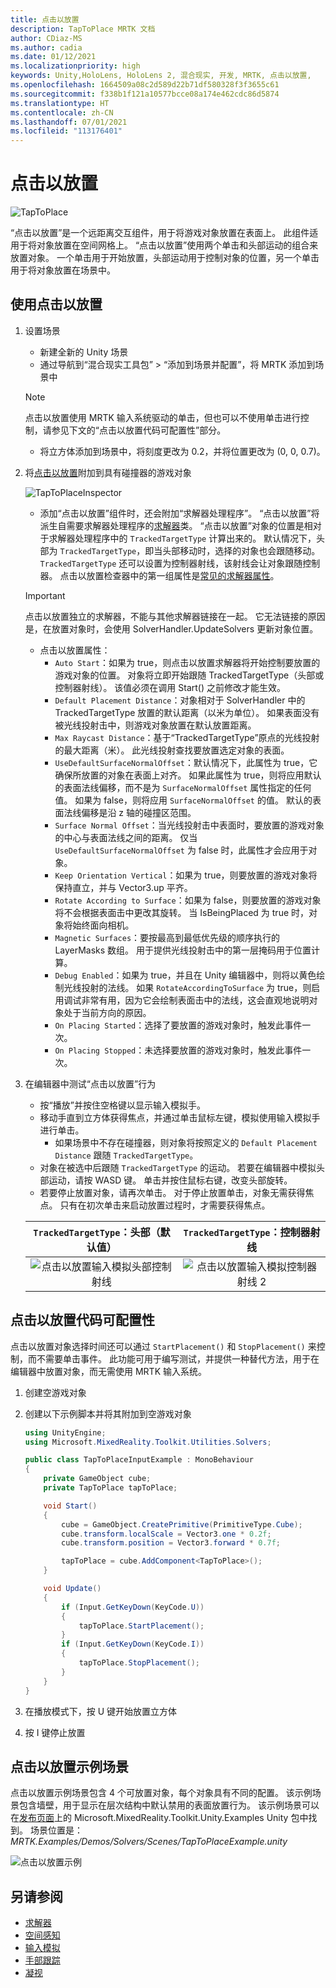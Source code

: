```yaml
---
title: 点击以放置
description: TapToPlace MRTK 文档
author: CDiaz-MS
ms.author: cadia
ms.date: 01/12/2021
ms.localizationpriority: high
keywords: Unity,HoloLens, HoloLens 2, 混合现实, 开发, MRTK, 点击以放置,
ms.openlocfilehash: 1664509a08c2d589d22b71df580328f3f3655c61
ms.sourcegitcommit: f338b1f121a10577bcce08a174e462cdc86d5874
ms.translationtype: HT
ms.contentlocale: zh-CN
ms.lasthandoff: 07/01/2021
ms.locfileid: "113176401"
---
```

# <a name="tap-to-place"></a>点击以放置

![TapToPlace](../../images/solver/tap-to-place/TapToPlaceIntroGif.gif)

“点击以放置”是一个远距离交互组件，用于将游戏对象放置在表面上。 此组件适用于将对象放置在空间网格上。 “点击以放置”使用两个单击和头部运动的组合来放置对象。 一个单击用于开始放置，头部运动用于控制对象的位置，另一个单击用于将对象放置在场景中。

## <a name="using-tap-to-place"></a>使用点击以放置

1. 设置场景
    - 新建全新的 Unity 场景
    - 通过导航到“混合现实工具包” > “添加到场景并配置”，将 MRTK 添加到场景中
    > [!NOTE]
    > 点击以放置使用 MRTK 输入系统驱动的单击，但也可以不使用单击进行控制，请参见下文的“点击以放置代码可配置性”部分。
    - 将立方体添加到场景中，将刻度更改为 0.2，并将位置更改为 (0, 0, 0.7)。
1. 将[点击以放置](xref:Microsoft.MixedReality.Toolkit.Utilities.Solvers.TapToPlace)附加到具有碰撞器的游戏对象

    ![TapToPlaceInspector](../../images/solver/tap-to-place/TapToPlaceInspector2.png)

    - 添加“点击以放置”组件时，还会附加“求解器处理程序”。 “点击以放置”将派生自需要求解器处理程序的[求解器](solver.md)类。 “点击以放置”对象的位置是相对于求解器处理程序中的 `TrackedTargetType` 计算出来的。 默认情况下，头部为 `TrackedTargetType`，即当头部移动时，选择的对象也会跟随移动。  `TrackedTargetType` 还可以设置为控制器射线，该射线会让对象跟随控制器。 点击以放置检查器中的第一组属性是[常见的求解器属性](solver.md#common-solver-properties)。  
    > [!IMPORTANT]
    > 点击以放置独立的求解器，不能与其他求解器链接在一起。 它无法链接的原因是，在放置对象时，会使用 SolverHandler.UpdateSolvers 更新对象位置。
    - 点击以放置属性：
        - `Auto Start`：如果为 true，则点击以放置求解器将开始控制要放置的游戏对象的位置。 对象将立即开始跟随 TrackedTargetType（头部或控制器射线）。 该值必须在调用 Start() 之前修改才能生效。
        - `Default Placement Distance`：对象相对于 SolverHandler 中的 TrackedTargetType 放置的默认距离（以米为单位）。 如果表面没有被光线投射击中，则游戏对象放置在默认放置距离。
        - `Max Raycast Distance`：基于“TrackedTargetType”原点的光线投射的最大距离（米）。 此光线投射查找要放置选定对象的表面。
        - `UseDefaultSurfaceNormalOffset`：默认情况下，此属性为 true，它确保所放置的对象在表面上对齐。 如果此属性为 true，则将应用默认的表面法线偏移，而不是为 `SurfaceNormalOffset` 属性指定的任何值。 如果为 false，则将应用 `SurfaceNormalOffset` 的值。 默认的表面法线偏移是沿 z 轴的碰撞区范围。
        - `Surface Normal Offset`：当光线投射击中表面时，要放置的游戏对象的中心与表面法线之间的距离。 仅当 `UseDefaultSurfaceNormalOffset` 为 false 时，此属性才会应用于对象。
        - `Keep Orientation Vertical`：如果为 true，则要放置的游戏对象将保持直立，并与 Vector3.up 平齐。
        - `Rotate According to Surface`：如果为 false，则要放置的游戏对象将不会根据表面击中更改其旋转。  当 IsBeingPlaced 为 true 时，对象将始终面向相机。
        - `Magnetic Surfaces`：要按最高到最低优先级的顺序执行的 LayerMasks 数组。 用于提供光线投射击中的第一层掩码用于位置计算。
        - `Debug Enabled`：如果为 true，并且在 Unity 编辑器中，则将以黄色绘制光线投射的法线。 如果 `RotateAccordingToSurface` 为 true，则启用调试非常有用，因为它会绘制表面击中的法线，这会直观地说明对象处于当前方向的原因。
        - `On Placing Started`：选择了要放置的游戏对象时，触发此事件一次。
        - `On Placing Stopped`：未选择要放置的游戏对象时，触发此事件一次。

1. 在编辑器中测试“点击以放置”行为
    - 按“播放”并按住空格键以显示输入模拟手。
    - 移动手直到立方体获得焦点，并通过单击鼠标左键，模拟使用输入模拟手进行单击。
        - 如果场景中不存在碰撞器，则对象将按照定义的 `Default Placement Distance` 跟随 `TrackedTargetType`。
    - 对象在被选中后跟随 `TrackedTargetType` 的运动。 若要在编辑器中模拟头部运动，请按 WASD 键。 单击并按住鼠标右键，改变头部旋转。
    - 若要停止放置对象，请再次单击。  对于停止放置单击，对象无需获得焦点。 只有在初次单击来启动放置过程时，才需要获得焦点。

    `TrackedTargetType`：头部（默认值） |  `TrackedTargetType`：控制器射线
    :-------------------------:|:-------------------------:
    ![点击以放置输入模拟头部控制射线](../../images/solver/tap-to-place/TapToPlaceInputSimulationHead.gif)  |  ![点击以放置输入模拟控制器射线 2](../../images/solver/tap-to-place/TapToPlaceInputSimulationControllerRay.gif)

## <a name="tap-to-place-code-configurability"></a>点击以放置代码可配置性

点击以放置对象选择时间还可以通过 `StartPlacement()` 和 `StopPlacement()` 来控制，而不需要单击事件。 此功能可用于编写测试，并提供一种替代方法，用于在编辑器中放置对象，而无需使用 MRTK 输入系统。

1. 创建空游戏对象
1. 创建以下示例脚本并将其附加到空游戏对象

    ```c#
    using UnityEngine;
    using Microsoft.MixedReality.Toolkit.Utilities.Solvers;

    public class TapToPlaceInputExample : MonoBehaviour
    {
        private GameObject cube;
        private TapToPlace tapToPlace;

        void Start()
        {
            cube = GameObject.CreatePrimitive(PrimitiveType.Cube);
            cube.transform.localScale = Vector3.one * 0.2f;
            cube.transform.position = Vector3.forward * 0.7f;

            tapToPlace = cube.AddComponent<TapToPlace>();
        }

        void Update()
        {
            if (Input.GetKeyDown(KeyCode.U))
            {
                tapToPlace.StartPlacement();
            }
            if (Input.GetKeyDown(KeyCode.I))
            {
                tapToPlace.StopPlacement();
            }
        }
    }
    ```

1. 在播放模式下，按 U 键开始放置立方体
1. 按 I 键停止放置

## <a name="tap-to-place-example-scene"></a>点击以放置示例场景

点击以放置示例场景包含 4 个可放置对象，每个对象具有不同的配置。 该示例场景包含墙壁，用于显示在层次结构中默认禁用的表面放置行为。 该示例场景可以在[发布页面](https://github.com/Microsoft/MixedRealityToolkit-Unity/releases)上的 Microsoft.MixedReality.Toolkit.Unity.Examples Unity 包中找到。 场景位置是：*MRTK.Examples/Demos/Solvers/Scenes/TapToPlaceExample.unity*

![点击以放置示例](../../images/solver/tap-to-place/TapToPlaceExampleScene.gif)

## <a name="see-also"></a>另请参阅

- [求解器](solver.md)
- [空间感知](../../spatial-awareness/spatial-awareness-getting-started.md)
- [输入模拟](../../input-simulation/input-simulation-service.md)
- [手部跟踪](../../input/hand-tracking.md)
- [凝视](../../input/gaze.md)
